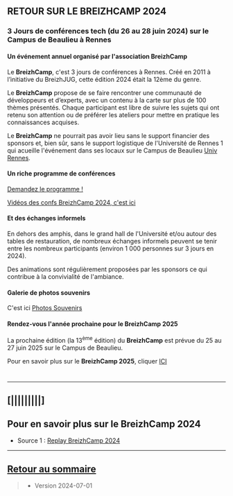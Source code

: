 ## RETOUR SUR LE BREIZHCAMP 2024



### 3 Jours de conférences tech (du 26 au 28 juin 2024) sur le Campus de Beaulieu à Rennes

#### Un événement annuel organisé par l'association BreizhCamp

Le **BreizhCamp**, c'est 3 jours de conférences à Rennes. Créé en 2011 à l’initiative du BreizhJUG, cette édition 2024 était la 12ème du genre. 

Le **BreizhCamp** propose de se faire rencontrer une communauté de développeurs et d’experts, avec un contenu à la carte sur plus de 100 thèmes présentés. Chaque participant est libre de suivre les sujets qui ont retenu son attention ou de préférer les ateliers pour mettre en pratique les connaissances acquises.

Le **BreizhCamp** ne pourrait pas avoir lieu sans le support financier des sponsors et, bien sûr, sans le support logistique de l'Université de Rennes 1 qui acueille l'événement dans ses locaux sur le Campus de Beaulieu [Univ Rennes](https://www.univ-rennes.fr/).
>

#### Un riche programme de conférences

[Demandez le programme !](https://2024.breizhcamp.org/conference/programme/)

[Vidéos des confs BreizhCamp 2024, c'est ici](https://www.youtube.com/playlist?list=PLv7xGPH0RMUSa01SXi__a8r2rvrVJbgaU)
>

#### Et des échanges informels 

En dehors des amphis, dans le grand hall de l'Université et/ou autour des tables de restauration, de nombreux échanges informels peuvent se tenir entre les nombreux participants (environ 1 000 personnes sur 3 jours en 2024).

Des animations sont régulièrement proposées par les sponsors ce qui contribue à la convivialité de l'ambiance.

#### Galerie de photos souvenirs
C'est ici [Photos Souvenirs](../File_BzhCamp2024photos)

#### Rendez-vous l'année prochaine pour le BreizhCamp 2025 

La prochaine édition (la 13<sup>ème</sup> édition) du **BreizhCamp** est prévue du 25 au 27 juin 2025 sur le Campus de Beaulieu.

Pour en savoir plus sur le **BreizhCamp 2025**, cliquer [ICI](https://www.breizhcamp.org/)

#  

 
---

## [|||||||||] 
>
## Pour en savoir plus sur le BreizhCamp 2024

- Source 1 : [Replay BreizhCamp 2024](https://2024.breizhcamp.org/)

---

## [Retour au sommaire](https://dcn-prof.github.io/breizhdataclub/)
  
>

>  *  Version 2024-07-01
